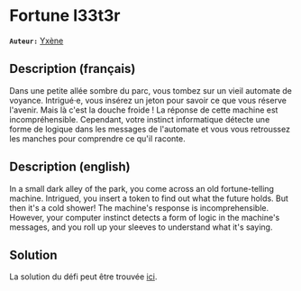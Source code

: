 # Fortune l33t3r

**`Auteur:`** [Yxène](https://github.com/Yxene)

## Description (français)

Dans une petite allée sombre du parc, vous tombez sur un vieil automate de voyance. Intrigué·e, vous insérez un jeton pour savoir ce que vous réserve l'avenir. Mais là c'est la douche froide ! La réponse de cette machine est incompréhensible. Cependant, votre instinct informatique détecte une forme de logique dans les messages de l'automate et vous vous retroussez les manches pour comprendre ce qu'il raconte.

## Description (english)

In a small dark alley of the park, you come across an old fortune-telling machine. Intrigued, you insert a token to find out what the future holds. But then it's a cold shower! The machine's response is incomprehensible. However, your computer instinct detects a form of logic in the machine's messages, and you roll up your sleeves to understand what it's saying.

## Solution

La solution du défi peut être trouvée [ici](solution/).





